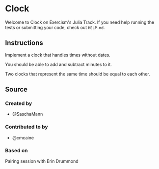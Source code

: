 # Clock

Welcome to Clock on Exercism's Julia Track.
If you need help running the tests or submitting your code, check out `HELP.md`.

## Instructions

Implement a clock that handles times without dates.

You should be able to add and subtract minutes to it.

Two clocks that represent the same time should be equal to each other.

## Source

### Created by

- @SaschaMann

### Contributed to by

- @cmcaine

### Based on

Pairing session with Erin Drummond

